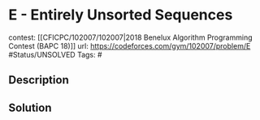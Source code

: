 # E - Entirely Unsorted Sequences

contest: [[CFICPC/102007/102007|2018 Benelux Algorithm Programming Contest (BAPC 18)]]
url: https://codeforces.com/gym/102007/problem/E
#Status/UNSOLVED
Tags: #

## Description

## Solution

